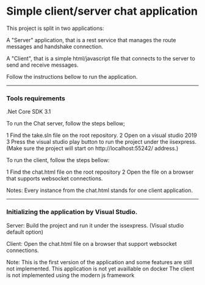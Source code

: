 # Simple client/server chat application

This project is split in two applications:

A "Server" application, that is a rest service that manages the route messages and handshake connection.

A "Client", that is a simple html/javascript file that connects to the server to send and receive messages.
 
Follow the instructions bellow to run the application.

---

### Tools requirements

.Net Core SDK 3.1

To run the Chat server, follow the steps bellow;

1 Find the take.sln file on the root repository.
2 Open on a visual studio 2019
3 Press the visual studio play button to run the project under the iisexpress. (Make sure the project will start on http://localhost:55242/ address.)

To run the client, follow the steps bellow:

1 Find the chat.html file on the root repository
2 Open the file on a browser that supports websocket connections.

Notes:
Every instance from the chat.html stands for one client application.


---

### Initializing the application by Visual Studio.
Server:
Build the project and run it under the issexpress. (Visual studio default option)

Client:
Open the chat.html file on a browser that support websocket connections.

Note:
This is the first version of the application and some features are still not implemented.
This application is not yet availlable on docker
The client is not implemented using the modern js framework 

